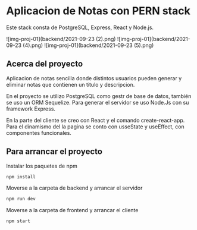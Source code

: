 # Aplicacion de Notas con PERN stack

Este stack consta de PostgreSQL, Express, React y Node.js.

![img-proj-01](backend/2021-09-23 (2).png)
![img-proj-01](backend/2021-09-23 (4).png)
![img-proj-01](backend/2021-09-23 (5).png)

## Acerca del proyecto

Aplicacion de notas sencilla donde distintos usuarios pueden 
generar y eliminar notas que contienen un titulo y descripcion.

En el proyecto se utilizo PostgreSQL como gestr de base de datos, también se uso un ORM Sequelize. 
Para generar el servidor se uso Node.Js con su framework Express.

En la parte del cliente se creo con React y el comando create-react-app.
Para el dinamismo del la pagina se conto con usseState y useEffect, con componentes funcionales. 

## Para arrancar el proyecto

Instalar los paquetes de npm

```bash
npm install 
```
Moverse a la carpeta de backend y arrancar el servidor 

```bash
npm run dev 
```
Moverse a la carpeta de frontend y arrancar el cliente 

```bash
npm start 
```

